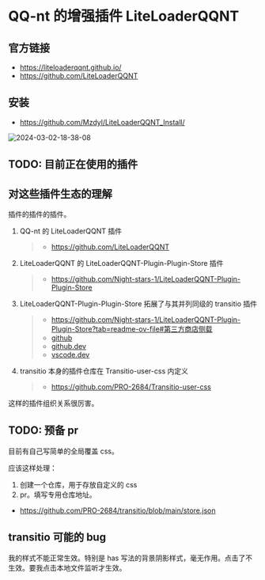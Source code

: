# QQ-nt 的增强插件 LiteLoaderQQNT

## 官方链接

- https://liteloaderqqnt.github.io/
- https://github.com/LiteLoaderQQNT

## 安装

- https://github.com/Mzdyl/LiteLoaderQQNT_Install/

![2024-03-02-18-38-08](https://cdn.jsdelivr.net/gh/ruan-cat/img-store/img/2024-03-02-18-38-08.png)

## TODO: 目前正在使用的插件

## 对这些插件生态的理解

插件的插件的插件。

1. QQ-nt 的 LiteLoaderQQNT 插件

   > - https://github.com/LiteLoaderQQNT

2. LiteLoaderQQNT 的 LiteLoaderQQNT-Plugin-Plugin-Store 插件

   > - https://github.com/Night-stars-1/LiteLoaderQQNT-Plugin-Plugin-Store

3. LiteLoaderQQNT-Plugin-Plugin-Store 拓展了与其并列同级的 transitio 插件

   > - https://github.com/Night-stars-1/LiteLoaderQQNT-Plugin-Plugin-Store?tab=readme-ov-file#第三方商店侧载
   > - [github](https://github.com/PRO-2684/transitio/blob/main/store.json)
   > - [github.dev](https://github.dev/PRO-2684/transitio/blob/main/store.json)
   > - [vscode.dev](https://vscode.dev/github/PRO-2684/transitio/blob/main/store.json)

4. transitio 本身的插件仓库在 Transitio-user-css 内定义

   > - https://github.com/PRO-2684/Transitio-user-css

这样的插件组织关系很厉害。

## TODO: 预备 pr

目前有自己写简单的全局覆盖 css。

应该这样处理：

1. 创建一个仓库，用于存放自定义的 css
2. pr。填写专用仓库地址。

- https://github.com/PRO-2684/transitio/blob/main/store.json

## transitio 可能的 bug

我的样式不能正常生效。特别是 has 写法的背景阴影样式，毫无作用。点击了不生效。要我点击本地文件监听才生效。
